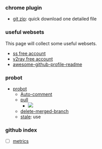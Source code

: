### chrome plugin

* [git zip](https://chrome.google.com/webstore/detail/gitzip-for-github/ffabmkklhbepgcgfonabamgnfafbdlkn): quick download one detailed file

### useful websets

This page will collect some useful websets.

* [ss free account](https://github.com/Alvin9999/new-pac/wiki/ss%E5%85%8D%E8%B4%B9%E8%B4%A6%E5%8F%B7)
* [v2ray free account](https://github.com/Alvin9999/new-pac/wiki/v2ray%E5%85%8D%E8%B4%B9%E8%B4%A6%E5%8F%B7)
* [awesome-github-profile-readme](https://github.com/abhisheknaiidu/awesome-github-profile-readme)

### probot

* [probot](https://probot.github.io/apps/)
  * [Auto-comment](https://probot.github.io/apps/auto-comment/)
  * [pull](https://probot.github.io/apps/pull/)
    * ![](http://with.muyunyun.cn/a6745efdee034049cea71c2b2d52b998.jpg)
  * [delete-merged-branch](https://github.com/svanboxel/delete-merged-branch)
  * [stale](https://probot.github.io/apps/stale/): use

### github index

- [ ] [metrics](https://github.com/lowlighter/metrics)